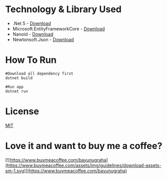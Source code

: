 # Technology & Library Used

- .Net 5 - [Download](https://dotnet.microsoft.com/download)
- Microsoft.EntityFrameworkCore - [Download](https://www.nuget.org/packages/Microsoft.EntityFrameworkCore/)
- Nanoid - [Download](https://www.nuget.org/packages/Nanoid/)
- Newtonsoft.Json - [Download](https://www.nuget.org/packages/Newtonsoft.Json)

# How To Run

```
#Download all dependency first
dotnet build

#Run app
dotnet run

```

# License

[MIT](./LICENSE)

# Love it and want to buy me a coffee?

[![https://www.buymeacoffee.com/bayunugraha](https://www.buymeacoffee.com/assets/img/guidelines/download-assets-sm-1.svg)](https://www.buymeacoffee.com/bayunugraha)
